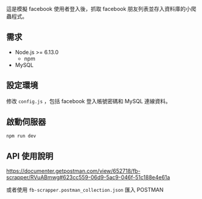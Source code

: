 這是模擬 facebook 使用者登入後，抓取 facebook 朋友列表並存入資料庫的小爬蟲程式。

## 需求

* Node.js >= 6.13.0
  * npm
* MySQL

## 設定環境

修改 `config.js` ，包括 facebook 登入帳號密碼和 MySQL 連線資料。

## 啟動伺服器

`npm run dev`

## API 使用說明

https://documenter.getpostman.com/view/652718/fb-scrapper/RVuABmwg#623cc559-06d9-5ac9-046f-51c188e4e61a

或者使用 `fb-scrapper.postman_collection.json` 匯入 POSTMAN
